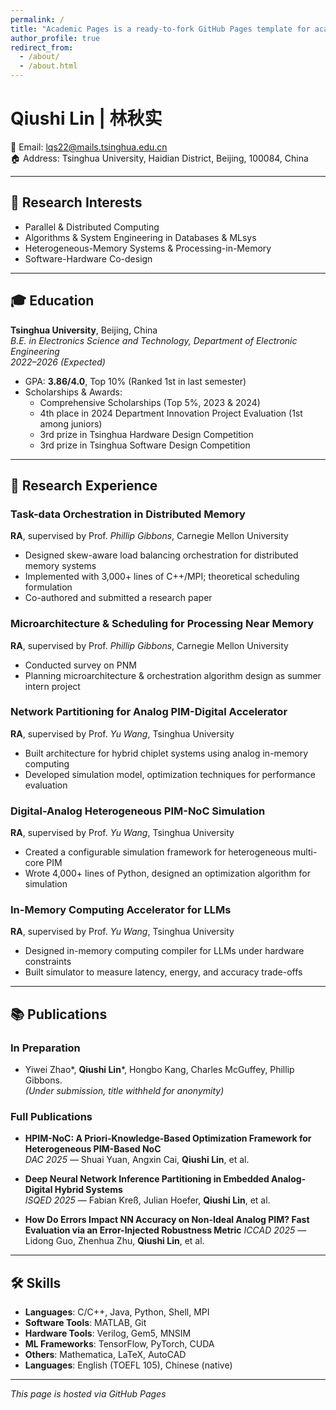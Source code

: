 ```yaml
---
permalink: /
title: "Academic Pages is a ready-to-fork GitHub Pages template for academic personal websites"
author_profile: true
redirect_from: 
  - /about/
  - /about.html
---
```


# Qiushi Lin | 林秋实

📧 Email: lqs22@mails.tsinghua.edu.cn  
🏠 Address: Tsinghua University, Haidian District, Beijing, 100084, China

---

## 🎯 Research Interests

- Parallel & Distributed Computing  
- Algorithms & System Engineering in Databases & MLsys  
- Heterogeneous-Memory Systems & Processing-in-Memory  
- Software-Hardware Co-design  

---

## 🎓 Education

**Tsinghua University**, Beijing, China  
*B.E. in Electronics Science and Technology, Department of Electronic Engineering*  
_2022–2026 (Expected)_  
- GPA: **3.86/4.0**, Top 10% (Ranked 1st in last semester)  
- Scholarships & Awards:
  - Comprehensive Scholarships (Top 5%, 2023 & 2024)  
  - 4th place in 2024 Department Innovation Project Evaluation (1st among juniors)  
  - 3rd prize in Tsinghua Hardware Design Competition  
  - 3rd prize in Tsinghua Software Design Competition  

---

## 🧪 Research Experience

### Task-data Orchestration in Distributed Memory  
**RA**, supervised by Prof. *Phillip Gibbons*, Carnegie Mellon University  
- Designed skew-aware load balancing orchestration for distributed memory systems  
- Implemented with 3,000+ lines of C++/MPI; theoretical scheduling formulation  
- Co-authored and submitted a research paper  

### Microarchitecture & Scheduling for Processing Near Memory  
**RA**, supervised by Prof. *Phillip Gibbons*, Carnegie Mellon University  
- Conducted survey on PNM  
- Planning microarchitecture & orchestration algorithm design as summer intern project  

### Network Partitioning for Analog PIM-Digital Accelerator  
**RA**, supervised by Prof. *Yu Wang*, Tsinghua University  
- Built architecture for hybrid chiplet systems using analog in-memory computing  
- Developed simulation model, optimization techniques for performance evaluation  

### Digital-Analog Heterogeneous PIM-NoC Simulation  
**RA**, supervised by Prof. *Yu Wang*, Tsinghua University  
- Created a configurable simulation framework for heterogeneous multi-core PIM  
- Wrote 4,000+ lines of Python, designed an optimization algorithm for simulation  

### In-Memory Computing Accelerator for LLMs  
**RA**, supervised by Prof. *Yu Wang*, Tsinghua University  
- Designed in-memory computing compiler for LLMs under hardware constraints  
- Built simulator to measure latency, energy, and accuracy trade-offs  

---

## 📚 Publications

### In Preparation  
- Yiwei Zhao\*, **Qiushi Lin**\*, Hongbo Kang, Charles McGuffey, Phillip Gibbons.  
  *(Under submission, title withheld for anonymity)*

### Full Publications  
- **HPIM-NoC: A Priori-Knowledge-Based Optimization Framework for Heterogeneous PIM-Based NoC**  
  *DAC 2025* — Shuai Yuan, Angxin Cai, **Qiushi Lin**, et al.

- **Deep Neural Network Inference Partitioning in Embedded Analog-Digital Hybrid Systems**  
  *ISQED 2025* — Fabian Kreß, Julian Hoefer, **Qiushi Lin**, et al.
  
- **How Do Errors Impact NN Accuracy on Non-Ideal Analog PIM? Fast Evaluation via an Error-Injected Robustness Metric**
  *ICCAD 2025* — Lidong Guo, Zhenhua Zhu, **Qiushi Lin**, et al.

---

## 🛠 Skills

- **Languages**: C/C++, Java, Python, Shell, MPI  
- **Software Tools**: MATLAB, Git  
- **Hardware Tools**: Verilog, Gem5, MNSIM  
- **ML Frameworks**: TensorFlow, PyTorch, CUDA  
- **Others**: Mathematica, LaTeX, AutoCAD  
- **Languages**: English (TOEFL 105), Chinese (native)

---

_This page is hosted via GitHub Pages_  

